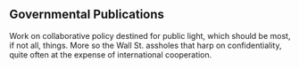 ## Governmental Publications

Work on collaborative policy destined for public light, which should be most, if not all, things. More so the Wall St. assholes that harp on confidentiality, quite often at the expense of international cooperation.
